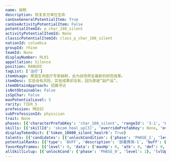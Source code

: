 ```yaml
---
name: 赫默
description: 恢复友方单位生命
canUseGeneralPotentialItem: True
canUseActivityPotentialItem: False
potentialItemId: p_char_108_silent
activityPotentialItemId: None
classicPotentialItemId: class_p_char_108_silent
nationId: columbia
groupId: rhine
teamId: None
displayNumber: RL01
appellation: Silence
position: RANGED
tagList: ['治疗']
itemUsage: 莱茵生命医疗专家赫默，会为战场带去最新的研究成果。
itemDesc: 实验会有风险，实验成果却没有，因为那是“副产品”。
itemObtainApproach: 招募寻访
isNotObtainable: False
isSpChar: False
maxPotentialLevel: 5
rarity: TIER_5
profession: MEDIC
subProfessionId: physician
trait: None
phases: [{'characterPrefabKey': 'char_108_silent', 'rangeId': '3-1', 'maxLevel': 50, 'attributesKeyFrames': [{'level': 1, 'data': {'maxHp': 845, 'atk': 166, 'def': 62, 'magicResistance': 0.0, 'cost': 17, 'blockCnt': 1, 'moveSpeed': 1.0, 'attackSpeed': 100.0, 'baseAttackTime': 2.85, 'respawnTime': 70, 'hpRecoveryPerSec': 0.0, 'spRecoveryPerSec': 1.0, 'maxDeployCount': 1, 'maxDeckStackCnt': 0, 'tauntLevel': 0, 'massLevel': 0, 'baseForceLevel': 0, 'stunImmune': False, 'silenceImmune': False, 'sleepImmune': False, 'frozenImmune': False, 'levitateImmune': False}}, {'level': 50, 'data': {'maxHp': 1191, 'atk': 273, 'def': 90, 'magicResistance': 0.0, 'cost': 17, 'blockCnt': 1, 'moveSpeed': 1.0, 'attackSpeed': 100.0, 'baseAttackTime': 2.85, 'respawnTime': 70, 'hpRecoveryPerSec': 0.0, 'spRecoveryPerSec': 1.0, 'maxDeployCount': 1, 'maxDeckStackCnt': 0, 'tauntLevel': 0, 'massLevel': 0, 'baseForceLevel': 0, 'stunImmune': False, 'silenceImmune': False, 'sleepImmune': False, 'frozenImmune': False, 'levitateImmune': False}}], 'evolveCost': None}, {'characterPrefabKey': 'char_108_silent', 'rangeId': '3-3', 'maxLevel': 70, 'attributesKeyFrames': [{'level': 1, 'data': {'maxHp': 1191, 'atk': 273, 'def': 90, 'magicResistance': 0.0, 'cost': 19, 'blockCnt': 1, 'moveSpeed': 1.0, 'attackSpeed': 100.0, 'baseAttackTime': 2.85, 'respawnTime': 70, 'hpRecoveryPerSec': 0.0, 'spRecoveryPerSec': 1.0, 'maxDeployCount': 1, 'maxDeckStackCnt': 0, 'tauntLevel': 0, 'massLevel': 0, 'baseForceLevel': 0, 'stunImmune': False, 'silenceImmune': False, 'sleepImmune': False, 'frozenImmune': False, 'levitateImmune': False}}, {'level': 70, 'data': {'maxHp': 1435, 'atk': 385, 'def': 113, 'magicResistance': 0.0, 'cost': 19, 'blockCnt': 1, 'moveSpeed': 1.0, 'attackSpeed': 100.0, 'baseAttackTime': 2.85, 'respawnTime': 70, 'hpRecoveryPerSec': 0.0, 'spRecoveryPerSec': 1.0, 'maxDeployCount': 1, 'maxDeckStackCnt': 0, 'tauntLevel': 0, 'massLevel': 0, 'baseForceLevel': 0, 'stunImmune': False, 'silenceImmune': False, 'sleepImmune': False, 'frozenImmune': False, 'levitateImmune': False}}], 'evolveCost': [{'id': '3261', 'count': 4, 'type': 'MATERIAL'}, {'id': '30042', 'count': 4, 'type': 'MATERIAL'}, {'id': '30012', 'count': 3, 'type': 'MATERIAL'}]}, {'characterPrefabKey': 'char_108_silent', 'rangeId': '3-3', 'maxLevel': 80, 'attributesKeyFrames': [{'level': 1, 'data': {'maxHp': 1435, 'atk': 385, 'def': 113, 'magicResistance': 0.0, 'cost': 19, 'blockCnt': 1, 'moveSpeed': 1.0, 'attackSpeed': 100.0, 'baseAttackTime': 2.85, 'respawnTime': 70, 'hpRecoveryPerSec': 0.0, 'spRecoveryPerSec': 1.0, 'maxDeployCount': 1, 'maxDeckStackCnt': 0, 'tauntLevel': 0, 'massLevel': 0, 'baseForceLevel': 0, 'stunImmune': False, 'silenceImmune': False, 'sleepImmune': False, 'frozenImmune': False, 'levitateImmune': False}}, {'level': 80, 'data': {'maxHp': 1595, 'atk': 482, 'def': 142, 'magicResistance': 0.0, 'cost': 19, 'blockCnt': 1, 'moveSpeed': 1.0, 'attackSpeed': 100.0, 'baseAttackTime': 2.85, 'respawnTime': 70, 'hpRecoveryPerSec': 0.0, 'spRecoveryPerSec': 1.0, 'maxDeployCount': 1, 'maxDeckStackCnt': 0, 'tauntLevel': 0, 'massLevel': 0, 'baseForceLevel': 0, 'stunImmune': False, 'silenceImmune': False, 'sleepImmune': False, 'frozenImmune': False, 'levitateImmune': False}}], 'evolveCost': [{'id': '3263', 'count': 3, 'type': 'MATERIAL'}, {'id': '30054', 'count': 7, 'type': 'MATERIAL'}, {'id': '30013', 'count': 18, 'type': 'MATERIAL'}]}]
skills: [{'skillId': 'skcom_heal_up[3]', 'overridePrefabKey': None, 'overrideTokenKey': None, 'levelUpCostCond': [{'unlockCond': {'phase': 'PHASE_2', 'level': 1}, 'lvlUpTime': 28800, 'levelUpCost': [{'id': '3303', 'count': 5, 'type': 'MATERIAL'}, {'id': '30014', 'count': 3, 'type': 'MATERIAL'}, {'id': '30093', 'count': 4, 'type': 'MATERIAL'}]}, {'unlockCond': {'phase': 'PHASE_2', 'level': 1}, 'lvlUpTime': 57600, 'levelUpCost': [{'id': '3303', 'count': 6, 'type': 'MATERIAL'}, {'id': '30034', 'count': 3, 'type': 'MATERIAL'}, {'id': '30014', 'count': 6, 'type': 'MATERIAL'}]}, {'unlockCond': {'phase': 'PHASE_2', 'level': 1}, 'lvlUpTime': 86400, 'levelUpCost': [{'id': '3303', 'count': 10, 'type': 'MATERIAL'}, {'id': '30115', 'count': 4, 'type': 'MATERIAL'}, {'id': '30084', 'count': 4, 'type': 'MATERIAL'}]}], 'unlockCond': {'phase': 'PHASE_0', 'level': 1}}, {'skillId': 'skchr_silent_2', 'overridePrefabKey': None, 'overrideTokenKey': 'token_10000_silent_healrb', 'levelUpCostCond': [{'unlockCond': {'phase': 'PHASE_2', 'level': 1}, 'lvlUpTime': 28800, 'levelUpCost': [{'id': '3303', 'count': 5, 'type': 'MATERIAL'}, {'id': '30024', 'count': 3, 'type': 'MATERIAL'}, {'id': '30103', 'count': 3, 'type': 'MATERIAL'}]}, {'unlockCond': {'phase': 'PHASE_2', 'level': 1}, 'lvlUpTime': 57600, 'levelUpCost': [{'id': '3303', 'count': 6, 'type': 'MATERIAL'}, {'id': '30044', 'count': 3, 'type': 'MATERIAL'}, {'id': '30024', 'count': 5, 'type': 'MATERIAL'}]}, {'unlockCond': {'phase': 'PHASE_2', 'level': 1}, 'lvlUpTime': 86400, 'levelUpCost': [{'id': '3303', 'count': 10, 'type': 'MATERIAL'}, {'id': '30125', 'count': 4, 'type': 'MATERIAL'}, {'id': '30094', 'count': 4, 'type': 'MATERIAL'}]}], 'unlockCond': {'phase': 'PHASE_1', 'level': 1}}]
displayTokenDict: {'token_10000_silent_healrb': True}
talents: [{'candidates': [{'unlockCondition': {'phase': 'PHASE_1', 'level': 1}, 'requiredPotentialRank': 0, 'prefabKey': '1', 'name': '强化注射', 'description': '在场时，所有友方【医疗】职业干员攻速+6', 'rangeId': None, 'blackboard': [{'key': 'attack_speed', 'value': 6.0, 'valueStr': None}], 'tokenKey': None}, {'unlockCondition': {'phase': 'PHASE_1', 'level': 1}, 'requiredPotentialRank': 4, 'prefabKey': '1', 'name': '强化注射', 'description': '在场时，所有友方【医疗】职业干员攻速+8<@ba.talpu>（+2）</>', 'rangeId': None, 'blackboard': [{'key': 'attack_speed', 'value': 8.0, 'valueStr': None}], 'tokenKey': None}, {'unlockCondition': {'phase': 'PHASE_2', 'level': 1}, 'requiredPotentialRank': 0, 'prefabKey': '1', 'name': '强化注射', 'description': '在场时，所有友方【医疗】职业干员攻速+12', 'rangeId': None, 'blackboard': [{'key': 'attack_speed', 'value': 12.0, 'valueStr': None}], 'tokenKey': None}, {'unlockCondition': {'phase': 'PHASE_2', 'level': 1}, 'requiredPotentialRank': 4, 'prefabKey': '1', 'name': '强化注射', 'description': '在场时，所有友方【医疗】职业干员攻速+14<@ba.talpu>（+2）</>', 'rangeId': None, 'blackboard': [{'key': 'attack_speed', 'value': 14.0, 'valueStr': None}], 'tokenKey': None}]}]
potentialRanks: [{'type': 'BUFF', 'description': '部署费用-1', 'buff': {'attributes': {'abnormalFlags': None, 'abnormalImmunes': None, 'abnormalAntis': None, 'abnormalCombos': None, 'abnormalComboImmunes': None, 'attributeModifiers': [{'attributeType': 'COST', 'formulaItem': 'ADDITION', 'value': -1.0, 'loadFromBlackboard': False, 'fetchBaseValueFromSourceEntity': False}]}}, 'equivalentCost': None}, {'type': 'BUFF', 'description': '再部署时间-4秒', 'buff': {'attributes': {'abnormalFlags': None, 'abnormalImmunes': None, 'abnormalAntis': None, 'abnormalCombos': None, 'abnormalComboImmunes': None, 'attributeModifiers': [{'attributeType': 'RESPAWN_TIME', 'formulaItem': 'ADDITION', 'value': -4.0, 'loadFromBlackboard': False, 'fetchBaseValueFromSourceEntity': False}]}}, 'equivalentCost': None}, {'type': 'BUFF', 'description': '攻击力+24', 'buff': {'attributes': {'abnormalFlags': None, 'abnormalImmunes': None, 'abnormalAntis': None, 'abnormalCombos': None, 'abnormalComboImmunes': None, 'attributeModifiers': [{'attributeType': 'ATK', 'formulaItem': 'ADDITION', 'value': 24.0, 'loadFromBlackboard': False, 'fetchBaseValueFromSourceEntity': False}]}}, 'equivalentCost': None}, {'type': 'CUSTOM', 'description': '天赋效果增强', 'buff': None, 'equivalentCost': None}, {'type': 'BUFF', 'description': '部署费用-1', 'buff': {'attributes': {'abnormalFlags': None, 'abnormalImmunes': None, 'abnormalAntis': None, 'abnormalCombos': None, 'abnormalComboImmunes': None, 'attributeModifiers': [{'attributeType': 'COST', 'formulaItem': 'ADDITION', 'value': -1.0, 'loadFromBlackboard': False, 'fetchBaseValueFromSourceEntity': False}]}}, 'equivalentCost': None}]
favorKeyFrames: [{'level': 0, 'data': {'maxHp': 0, 'atk': 0, 'def': 0, 'magicResistance': 0.0, 'cost': 0, 'blockCnt': 0, 'moveSpeed': 0.0, 'attackSpeed': 0.0, 'baseAttackTime': 0.0, 'respawnTime': 0, 'hpRecoveryPerSec': 0.0, 'spRecoveryPerSec': 0.0, 'maxDeployCount': 0, 'maxDeckStackCnt': 0, 'tauntLevel': 0, 'massLevel': 0, 'baseForceLevel': 0, 'stunImmune': False, 'silenceImmune': False, 'sleepImmune': False, 'frozenImmune': False, 'levitateImmune': False}}, {'level': 50, 'data': {'maxHp': 0, 'atk': 75, 'def': 0, 'magicResistance': 0.0, 'cost': 0, 'blockCnt': 0, 'moveSpeed': 0.0, 'attackSpeed': 0.0, 'baseAttackTime': 0.0, 'respawnTime': 0, 'hpRecoveryPerSec': 0.0, 'spRecoveryPerSec': 0.0, 'maxDeployCount': 0, 'maxDeckStackCnt': 0, 'tauntLevel': 0, 'massLevel': 0, 'baseForceLevel': 0, 'stunImmune': False, 'silenceImmune': False, 'sleepImmune': False, 'frozenImmune': False, 'levitateImmune': False}}]
allSkillLvlup: [{'unlockCond': {'phase': 'PHASE_0', 'level': 1}, 'lvlUpCost': [{'id': '3301', 'count': 4, 'type': 'MATERIAL'}]}, {'unlockCond': {'phase': 'PHASE_0', 'level': 1}, 'lvlUpCost': [{'id': '3301', 'count': 4, 'type': 'MATERIAL'}, {'id': '30041', 'count': 5, 'type': 'MATERIAL'}]}, {'unlockCond': {'phase': 'PHASE_0', 'level': 1}, 'lvlUpCost': [{'id': '3302', 'count': 6, 'type': 'MATERIAL'}, {'id': '30052', 'count': 3, 'type': 'MATERIAL'}]}, {'unlockCond': {'phase': 'PHASE_1', 'level': 1}, 'lvlUpCost': [{'id': '3302', 'count': 6, 'type': 'MATERIAL'}, {'id': '30062', 'count': 3, 'type': 'MATERIAL'}]}, {'unlockCond': {'phase': 'PHASE_1', 'level': 1}, 'lvlUpCost': [{'id': '3302', 'count': 6, 'type': 'MATERIAL'}, {'id': '30093', 'count': 3, 'type': 'MATERIAL'}]}, {'unlockCond': {'phase': 'PHASE_1', 'level': 1}, 'lvlUpCost': [{'id': '3303', 'count': 6, 'type': 'MATERIAL'}, {'id': '30103', 'count': 2, 'type': 'MATERIAL'}, {'id': '30033', 'count': 3, 'type': 'MATERIAL'}]}]
---
```


